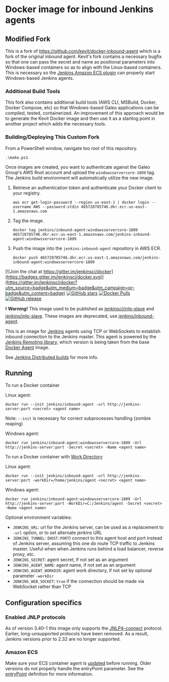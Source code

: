 # Docker image for inbound Jenkins agents

## **Modified Fork**

This is a fork of https://github.com/kevit/docker-inbound-agent which is a fork of the original inbound agent.  Kevit's
fork contains a necessary bugfix so that one can pass the secret and name as positional parameters into Windows-based containers 
so as to align with the Linux-based containers.  This is necessary so the [Jenkins Amazon ECS plugin](https://plugins.jenkins.io/amazon-ecs/) can properly start Windows-based
Jenkins agents.

### Additional Build Tools

This fork also contains additional build tools (AWS CLI, MSBuild, Docker, Docker Compose, etc) so that Windows-based Galeo applications
can be compiled, tested, containerized.  An improvement of this approach would be to generate the Kevit Docker image and then
use it as a starting point in another project which adds the necessary tools.  

### Building/Deploying This Custom Fork

From a PowerShell window, navigate too root of this repository.
    
    .\make.ps1

Once images are created, you want to authenticate against the Galeo Group's AWS Root account and upload the `windowsservercore-1809` tag.  
The Jenkins build environment will automatically utilize the new image.

1. Retrieve an authentication token and authenticate your Docker client to your registry.
    ```
    aws ecr get-login-password --region us-east-1 | docker login --username AWS --password-stdin 465728785746.dkr.ecr.us-east-1.amazonaws.com
   ```
2. Tag the image.
    ```
    docker tag jenkins/inbound-agent:windowsservercore-1809 465728785746.dkr.ecr.us-east-1.amazonaws.com/jenkins-inbound-agent:windowsservercore-1809
    ```
3. Push the image into the `jenkins-inbound-agent` repository in AWS ECR.
    ```
    docker push 465728785746.dkr.ecr.us-east-1.amazonaws.com/jenkins-inbound-agent:windowsservercore-1809
    ```

[![Join the chat at https://gitter.im/jenkinsci/docker](https://badges.gitter.im/jenkinsci/docker.svg)](https://gitter.im/jenkinsci/docker?utm_source=badge&utm_medium=badge&utm_campaign=pr-badge&utm_content=badge)
[![GitHub stars](https://img.shields.io/github/stars/jenkinsci/docker-inbound-agent?label=GitHub%20stars)](https://github.com/jenkinsci/docker-inbound-agent)
[![Docker Pulls](https://img.shields.io/docker/pulls/jenkins/inbound-agent.svg)](https://hub.docker.com/r/jenkins/inbound-agent/)
[![GitHub release](https://img.shields.io/github/release/jenkinsci/docker-inbound-agent.svg?label=changelog)](https://github.com/jenkinsci/docker-inbound-agent/releases/latest)

:exclamation: **Warning!** This image used to be published as [jenkinsci/jnlp-slave](https://hub.docker.com/r/jenkinsci/jnlp-slave/) and [jenkins/jnlp-slave](https://hub.docker.com/r/jenkins/jnlp-slave/).
These images are deprecated, use [jenkins/inbound-agent](https://hub.docker.com/r/jenkins/inbound-agent/).

This is an image for [Jenkins](https://jenkins.io) agents using TCP or WebSockets to establish inbound connection to the Jenkins master.
This agent is powered by the [Jenkins Remoting library](https://github.com/jenkinsci/remoting), which version is being taken from the base [Docker Agent](https://github.com/jenkinsci/docker-agent/) image.

See [Jenkins Distributed builds](https://wiki.jenkins-ci.org/display/JENKINS/Distributed+builds) for more info.

## Running

To run a Docker container

  Linux agent:

    docker run --init jenkins/inbound-agent -url http://jenkins-server:port <secret> <agent name>
  Note: `--init` is necessary for correct subprocesses handling (zombie reaping)

  Windows agent:

    docker run jenkins/inbound-agent:windowsservercore-1809 -Url http://jenkins-server:port -Secret <secret> -Name <agent name>

To run a Docker container with [Work Directory](https://github.com/jenkinsci/remoting/blob/master/docs/workDir.md)

  Linux agent:

    docker run --init jenkins/inbound-agent -url http://jenkins-server:port -workDir=/home/jenkins/agent <secret> <agent name>

  Windows agent:

    docker run jenkins/inbound-agent:windowsservercore-1809 -Url http://jenkins-server:port -WorkDir=C:/Jenkins/agent -Secret <secret> -Name <agent name>

Optional environment variables:

* `JENKINS_URL`: url for the Jenkins server, can be used as a replacement to `-url` option, or to set alternate jenkins URL
* `JENKINS_TUNNEL`: (`HOST:PORT`) connect to this agent host and port instead of Jenkins server, assuming this one do route TCP traffic to Jenkins master. Useful when when Jenkins runs behind a load balancer, reverse proxy, etc.
* `JENKINS_SECRET`: agent secret, if not set as an argument
* `JENKINS_AGENT_NAME`: agent name, if not set as an argument
* `JENKINS_AGENT_WORKDIR`: agent work directory, if not set by optional parameter `-workDir`
* `JENKINS_WEB_SOCKET`: `true` if the connection should be made via WebSocket rather than TCP

## Configuration specifics

### Enabled JNLP protocols

As of version 3.40-1 this image only supports the [JNLP4-connect](https://github.com/jenkinsci/remoting/blob/master/docs/protocols.md#jnlp4-connect) protocol.
Earlier, long-unsupported protocols have been removed.
As a result, Jenkins versions prior to 2.32 are no longer supported.

### Amazon ECS

Make sure your ECS container agent is [updated](http://docs.aws.amazon.com/AmazonECS/latest/developerguide/ecs-agent-update.html) before running. Older versions do not properly handle the entryPoint parameter. See the [entryPoint](http://docs.aws.amazon.com/AmazonECS/latest/developerguide/task_definition_parameters.html#container_definitions) definition for more information.
